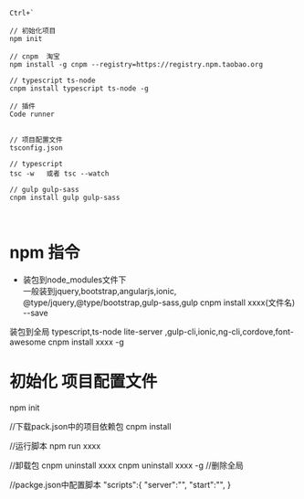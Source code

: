 ```npm
Ctrl+`

// 初始化项目
npm init

// cnpm  淘宝
npm install -g cnpm --registry=https://registry.npm.taobao.org

// typescript ts-node 
cnpm install typescript ts-node -g

// 插件
Code runner


// 项目配置文件
tsconfig.json  

// typescript
tsc -w   或者 tsc --watch

// gulp gulp-sass
cnpm install gulp gulp-sass

                                                      
```
# npm 指令
* 装包到node_modules文件下  
一般装到jquery,bootstrap,angularjs,ionic,
@type/jquery,@type/bootstrap,gulp-sass,gulp
cnpm install xxxx(文件名) --save

装包到全局  typescript,ts-node lite-server ,gulp-cli,ionic,ng-cli,cordove,font-awesome
cnpm install xxxx -g



# 初始化 项目配置文件
npm init

//下载pack.json中的项目依赖包
cnpm install


//运行脚本
npm run xxxx

//卸载包
cnpm uninstall xxxx
cnpm  uninstall xxxx -g  //删除全局

//packge.json中配置脚本
"scripts":{
    "server":"",
    "start":"",
}



                                                                                                                                                                                                                                                                    